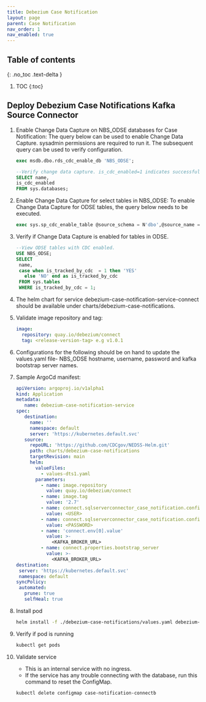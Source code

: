 ```yaml
---
title: Debezium Case Notification
layout: page
parent: Case Notification
nav_order: 1
nav_enabled: true
---
```


## Table of contents
{: .no_toc .text-delta }

1. TOC
{:toc}

## Deploy Debezium Case Notifications Kafka Source Connector

1. Enable Change Data Capture on NBS_ODSE databases for Case Notification: The query below can be used to enable Change Data Capture. sysadmin permissions are required to run it. The subsequent query can be used to verify configuration.
   ```sql
   exec msdb.dbo.rds_cdc_enable_db 'NBS_ODSE';

   --Verify change data capture. is_cdc_enabled=1 indicates successful configuration.
   SELECT name,
   is_cdc_enabled
   FROM sys.databases;
   ```
2. Enable Change Data Capture for select tables in NBS_ODSE: To enable Change Data Capture for ODSE tables, the query below needs to be executed.
   ```sql
   exec sys.sp_cdc_enable_table @source_schema = N'dbo',@source_name = N'CN_transportq_out', @role_name = NULL;
   ```
3. Verify if Change Data Capture is enabled for tables in ODSE.
   ```sql
   --View ODSE tables with CDC enabled. 
   USE NBS_ODSE;
   SELECT
    name,
    case when is_tracked_by_cdc  = 1 then 'YES'
      else 'NO' end as is_tracked_by_cdc
    FROM sys.tables
    WHERE is_tracked_by_cdc = 1;
   ```
4. The helm chart for service debezium-case-notification-service-connect should be available under charts/debezium-case-notifications.
5. Validate image repository and tag:
   ```yaml
   image:
     repository: quay.io/debezium/connect
     tag: <release-version-tag> e.g v1.0.1
   ```
6. Configurations for the following should be on hand to update the values.yaml file- NBS_ODSE hostname, username, password and kafka bootstrap server names.
   
7. Sample ArgoCd manifest:
   ```yaml
   apiVersion: argoproj.io/v1alpha1
   kind: Application
   metadata:
      name: debezium-case-notification-service
   spec:
      destination:
        name: ''
        namespace: default
        server: 'https://kubernetes.default.svc'
      source:
        repoURL: 'https://github.com/CDCgov/NEDSS-Helm.git'
        path: charts/debezium-case-notifications
        targetRevision: main
        helm:
          valueFiles:
            - values-dts1.yaml
          parameters:
            - name: image.repository
              value: quay.io/debezium/connect
            - name: image.tag
              value: '2.7'
            - name: connect.sqlserverconnector_case_notification.config.database\.user
              value: <USER>
            - name: connect.sqlserverconnector_case_notification.config.database\.password
              value: <PASSWORD>
            - name: 'connect.env[0].value'
              value: >-
                <KAFKA_BROKER_URL>
            - name: connect.properties.bootstrap_server
              value: >-
                <KAFKA_BROKER_URL>
   destination:
    server: 'https://kubernetes.default.svc'
    namespace: default
   syncPolicy:
    automated:
      prune: true
      selfHeal: true
   ```
8. Install pod
   ```bash
   helm install -f ./debezium-case-notifications/values.yaml debezium-case-notification-service-connect ./debezium-case-notifications/
   ```
9. Verify if pod is running
    ```bash
    kubectl get pods
    ```
10. Validate service
    - This is an internal service with no ingress.
    - If the service has any trouble connecting with the database, run this command to reset the ConfigMap.
    ```bash
    kubectl delete configmap case-notification-connectb
    ```
